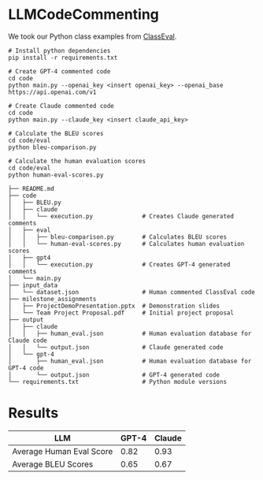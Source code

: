 # LLMCodeCommenting

We took our Python class examples from [ClassEval](https://github.com/FudanSELab/ClassEval).
~~~
# Install python dependencies
pip install -r requirements.txt

# Create GPT-4 commented code
cd code
python main.py --openai_key <insert openai_key> --openai_base https://api.openai.com/v1

# Create Claude commented code
cd code 
python main.py --claude_key <insert claude_api_key>

# Calculate the BLEU scores
cd code/eval
python bleu-comparison.py

# Calculate the human evaluation scores
cd code/eval
python human-eval-scores.py
~~~
~~~
├── README.md
├── code
│   ├── BLEU.py
│   ├── claude
│   │   └── execution.py              # Creates Claude generated comments
│   ├── eval
│   │   ├── bleu-comparison.py        # Calculates BLEU scores
│   │   └── human-eval-scores.py      # Calculates human evaluation scores
│   ├── gpt4
│   │   └── execution.py              # Creates GPT-4 generated comments
│   └── main.py
├── input_data
│   └── dataset.json                  # Human commented ClassEval code
├── milestone_assignments
│   ├── ProjectDemoPresentation.pptx  # Demonstration slides
│   └── Team Project Proposal.pdf     # Initial project proposal
├── output
│   ├── claude
│   │   ├── human_eval.json           # Human evaluation database for Claude code
│   │   └── output.json               # Claude generated code
│   └── gpt-4
│       ├── human_eval.json           # Human evaluation database for GPT-4 code
│       └── output.json               # GPT-4 generated code
└── requirements.txt                  # Python module versions
~~~
# Results

| LLM                      | GPT-4 | Claude |
| ------------------------ | ----- | ------ |
| Average Human Eval Score | 0.82  | 0.93   |
| Average BLEU Scores      | 0.65  | 0.67   |